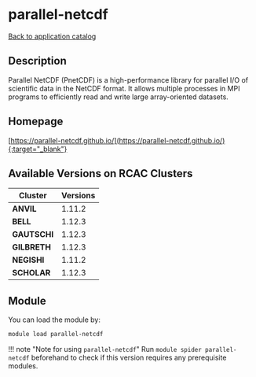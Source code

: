 # parallel-netcdf

[Back to application catalog](../app_catalog.md)

## Description

Parallel NetCDF (PnetCDF) is a high-performance library for parallel I/O of scientific data in the NetCDF format. It allows multiple processes in MPI programs to efficiently read and write large array-oriented datasets.

## Homepage

[https://parallel-netcdf.github.io/](https://parallel-netcdf.github.io/){:target="_blank"}

## Available Versions on RCAC Clusters

|Cluster|Versions|
|---|---|
**ANVIL**|1.11.2
**BELL**|1.12.3
**GAUTSCHI**|1.12.3
**GILBRETH**|1.12.3
**NEGISHI**|1.11.2
**SCHOLAR**|1.12.3

## Module

You can load the module by:

```bash
module load parallel-netcdf
```

!!! note "Note for using `parallel-netcdf`"
    Run `module spider parallel-netcdf` beforehand to check if this version requires any prerequisite modules.
